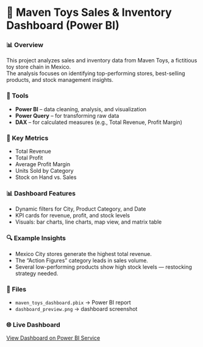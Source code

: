 # 🧸 Maven Toys Sales & Inventory Dashboard (Power BI)

### 📊 Overview
This project analyzes sales and inventory data from Maven Toys, a fictitious toy store chain in Mexico.  
The analysis focuses on identifying top-performing stores, best-selling products, and stock management insights.

### 🧰 Tools
- **Power BI** – data cleaning, analysis, and visualization  
- **Power Query** – for transforming raw data  
- **DAX** – for calculated measures (e.g., Total Revenue, Profit Margin)

### 🧮 Key Metrics
- Total Revenue  
- Total Profit  
- Average Profit Margin  
- Units Sold by Category  
- Stock on Hand vs. Sales  

### 📊 Dashboard Features
- Dynamic filters for City, Product Category, and Date  
- KPI cards for revenue, profit, and stock levels  
- Visuals: bar charts, line charts, map view, and matrix table  

### 🔍 Example Insights
- Mexico City stores generate the highest total revenue.  
- The “Action Figures” category leads in sales volume.  
- Several low-performing products show high stock levels — restocking strategy needed.  

### 📎 Files
- `maven_toys_dashboard.pbix` → Power BI report  
- `dashboard_preview.png` → dashboard screenshot  

### 🌐 Live Dashboard
[View Dashboard on Power BI Service](YOUR_LINK_HERE)

